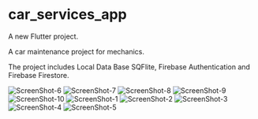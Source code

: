 # car_services_app

A new Flutter project.

A car maintenance project for mechanics.

The project includes Local Data Base SQFlite, Firebase Authentication and Firebase Firestore.

![ScreenShot-6](https://user-images.githubusercontent.com/71270273/151336643-4e52a8c8-14d4-40c2-8deb-3e77562cd730.png)
![ScreenShot-7](https://user-images.githubusercontent.com/71270273/151336650-7664a9e7-82cb-4bbe-9411-ff8a79a93635.png)
![ScreenShot-8](https://user-images.githubusercontent.com/71270273/151336654-7db2f1a3-db08-469c-9024-b3eec79a7f3d.png)
![ScreenShot-9](https://user-images.githubusercontent.com/71270273/151336659-5cc8c761-d789-4c8d-ae18-18d305d60b24.png)
![ScreenShot-10](https://user-images.githubusercontent.com/71270273/151336666-acc31fca-6191-48d9-8c0e-c8aa5728c06a.png)
![ScreenShot-1](https://user-images.githubusercontent.com/71270273/151336669-220c272b-8470-44f9-b55f-fe193d8f4941.png)
![ScreenShot-2](https://user-images.githubusercontent.com/71270273/151336670-39c65d48-5c01-4d30-954a-35c111e048d0.png)
![ScreenShot-3](https://user-images.githubusercontent.com/71270273/151336675-254158ae-1877-4895-9ec6-fb4feb8a7f7d.png)
![ScreenShot-4](https://user-images.githubusercontent.com/71270273/151336678-46250da6-f362-4064-996d-5ea1ed2f7a8e.png)
![ScreenShot-5](https://user-images.githubusercontent.com/71270273/151336685-299d46a3-b980-43b1-a77a-9a9c8ed04cef.png)
